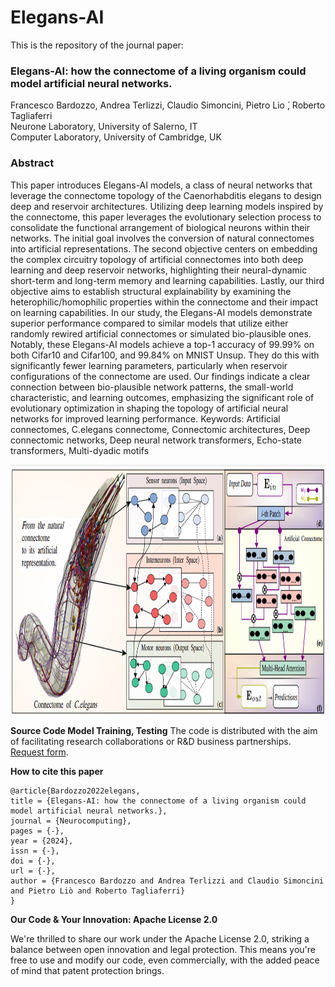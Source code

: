 # Elegans-AI 
This is the repository of the journal paper: 
### Elegans-AI: how the connectome of a living organism could model artificial neural networks.
Francesco Bardozzo, Andrea Terlizzi, Claudio Simoncini, Pietro Lio ́, Roberto Tagliaferri
<br>Neurone Laboratory, University of Salerno, IT
<br>Computer Laboratory, University of Cambridge, UK

### Abstract
This paper introduces Elegans-AI models, a class of neural networks that leverage the connectome topology of the Caenorhabditis elegans to design deep and reservoir architectures. Utilizing deep learning models inspired by the connectome, this paper leverages the evolutionary selection process to consolidate the functional arrangement of biological neurons within their networks. The initial goal involves the conversion of natural connectomes into artificial representations. The second objective centers on embedding the complex circuitry topology of artificial connectomes into both deep learning and deep reservoir networks, highlighting their neural-dynamic short-term and long-term memory and learning capabilities. Lastly, our third objective aims to establish structural explainability by examining the heterophilic/homophilic properties within the connectome and their impact on learning capabilities. In our study, the Elegans-AI models demonstrate superior performance compared to similar models that utilize either randomly rewired artificial connectomes or simulated bio-plausible ones. Notably, these Elegans-AI models achieve a top-1 accuracy of 99.99% on both Cifar10 and Cifar100, and 99.84% on MNIST Unsup. They do this with significantly fewer learning parameters, particularly when reservoir configurations of the connectome are used. Our findings indicate a clear connection between bio-plausible network patterns, the small-world characteristic, and learning outcomes, emphasizing the significant role of evolutionary optimization in shaping the topology of artificial neural networks for improved learning performance. Keywords: Artificial connectomes, C.elegans connectome, Connectomic architectures, Deep connectomic networks, Deep neural network transformers, Echo-state transformers, Multi-dyadic motifs


<p align="center">
  <img width="980" height="400" src="./imgs/artificialelegans.png?raw=true">
</p>

**Source Code Model Training, Testing**
The code is distributed with the aim of facilitating research collaborations or R&D business partnerships.
[Request form](https://forms.gle/eXJXznsTt9AqfMTW9).



**How to cite this paper**

```
@article{Bardozzo2022elegans,
title = {Elegans-AI: how the connectome of a living organism could model artificial neural networks.},
journal = {Neurocomputing},
pages = {-},
year = {2024},
issn = {-},
doi = {-},
url = {-},
author = {Francesco Bardozzo and Andrea Terlizzi and Claudio Simoncini and Pietro Liò and Roberto Tagliaferri}
}
```





**Our Code & Your Innovation: Apache License 2.0**

We're thrilled to share our work under the Apache License 2.0, striking a balance between open innovation and legal protection. 
This means you're free to use and modify our code, even commercially, with the added peace of mind that patent protection brings. 
